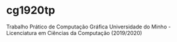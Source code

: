 # cg1920tp
Trabalho Prático de Computação Gráfica
Universidade do Minho - Licenciatura em Ciências da Computação (2019/2020)

